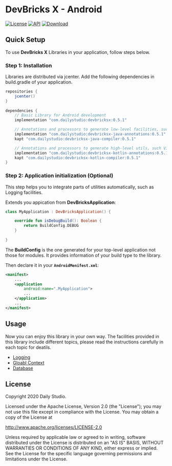 # DevBricks X - Android
[![License](https://poser.pugx.org/dreamfactory/dreamfactory/license.svg)](http://www.apache.org/licenses/LICENSE-2.0) [![API](https://img.shields.io/badge/API-19%2B-brightgreen.svg?style=flat)](https://android-arsenal.com/api?level=19) [![Download](https://api.bintray.com/packages/dailystudio/maven/devbricksx-java-compiler/images/download.svg?version=0.5.1) ](https://bintray.com/dailystudio/maven/devbricksx-java-compiler/0.5.1/link)

## Quick Setup
To use **DevBricks X** Libraries in your application, follow steps below.

### Step 1: Installation
Libraries are distributed via jcenter. Add the following dependencies in build.gradle of your application.

```groovy
repositories { 
	jcenter()
}
   
dependencies {
	// Basic Library for Android development
	implementation "com.dailystudio:devbricksx:0.5.1"

	// Annotations and processors to generate low-level facilities, such as Dao, Database, etc.
	implementation "com.dailystudio:devbricksx-java-annotations:0.5.1"
	kapt "com.dailystudio:devbricksx-java-compiler:0.5.1"

	// Annotations and processors to generate high-level utils, such ViewModel, Fragment, etc.
	implementation "com.dailystudio:devbricksx-kotlin-annotations:0.5.1"
	kapt "com.dailystudio:devbricksx-kotlin-compiler:0.5.1"
}
```

### Step 2: Application initialization (Optional)
This step helps you to integrate parts of utilities automatically, such as Logging facilities. 

Extends you appication from **DevBricksApplication**:

```kotlin
class MyApplication : DevBricksApplication() {

    override fun isDebugBuild(): Boolean {
        return BuildConfig.DEBUG
    }
    
}
```
The **BuildConfig** is the one generated for your top-level application not those for modules. It provides information of your build type to the library.

Then declare it in your **`AndroidMenifest.xml`**:

``` xml
<manifest>
	...
	<application
        android:name=".MyApplication">
		...
	</application>
	...
</manifest>
```

## Usage
Now you can enjoy this library in your own way. The facilities provided in this library include different topics, please read the instructions carefully in each topic for deatils.

- [Logging](./docs/logging.md)
- [Gloabl Context](./docs/globalcontext.md)
- [Database](./docs/database.md)

## License
Copyright 2020 Daily Studio.

Licensed under the Apache License, Version 2.0 (the "License");
you may not use this file except in compliance with the License.
You may obtain a copy of the License at

   http://www.apache.org/licenses/LICENSE-2.0

Unless required by applicable law or agreed to in writing, software
distributed under the License is distributed on an "AS IS" BASIS,
WITHOUT WARRANTIES OR CONDITIONS OF ANY KIND, either express or implied.
See the License for the specific language governing permissions and
limitations under the License.